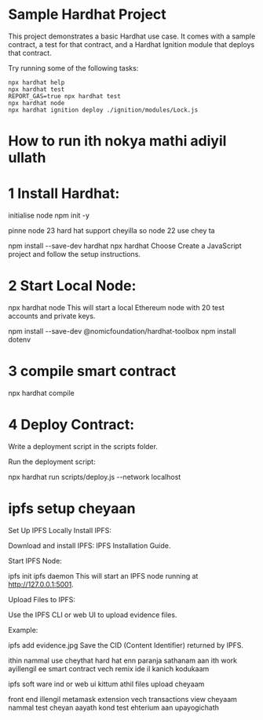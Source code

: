 # Sample Hardhat Project

This project demonstrates a basic Hardhat use case. It comes with a sample contract, a test for that contract, and a Hardhat Ignition module that deploys that contract.

Try running some of the following tasks:

```shell
npx hardhat help
npx hardhat test
REPORT_GAS=true npx hardhat test
npx hardhat node
npx hardhat ignition deploy ./ignition/modules/Lock.js
```
# How to run ith nokya mathi adiyil ullath

# 1 Install Hardhat:
 initialise node
 npm init -y

pinne node 23 hard hat support cheyilla so node 22 use chey ta

  
npm install --save-dev hardhat
npx hardhat
Choose Create a JavaScript project and follow the setup instructions.

# 2 Start Local Node:

npx hardhat node
This will start a local Ethereum node with 20 test accounts and private keys.

npm install --save-dev @nomicfoundation/hardhat-toolbox
npm install dotenv

# 3 compile smart contract
npx hardhat compile

# 4 Deploy Contract:

Write a deployment script in the scripts folder.

Run the deployment script:

npx hardhat run scripts/deploy.js --network localhost




# ipfs setup cheyaan

Set Up IPFS Locally
Install IPFS:

Download and install IPFS: IPFS Installation Guide.

Start IPFS Node:

ipfs init
ipfs daemon
This will start an IPFS node running at http://127.0.0.1:5001.

Upload Files to IPFS:

Use the IPFS CLI or web UI to upload evidence files.

Example:

ipfs add evidence.jpg
Save the CID (Content Identifier) returned by IPFS.



ithin nammal use cheythat hard hat enn paranja sathanam aan 
ith work ayillengil ee smart contract vech remix ide il kanich kodukaam


ipfs soft ware ind or web ui kittum athil files upload cheyaam

front end illengil metamask extension vech transactions view cheyaam
nammal test cheyan aayath kond test ehterium aan upayogichath



